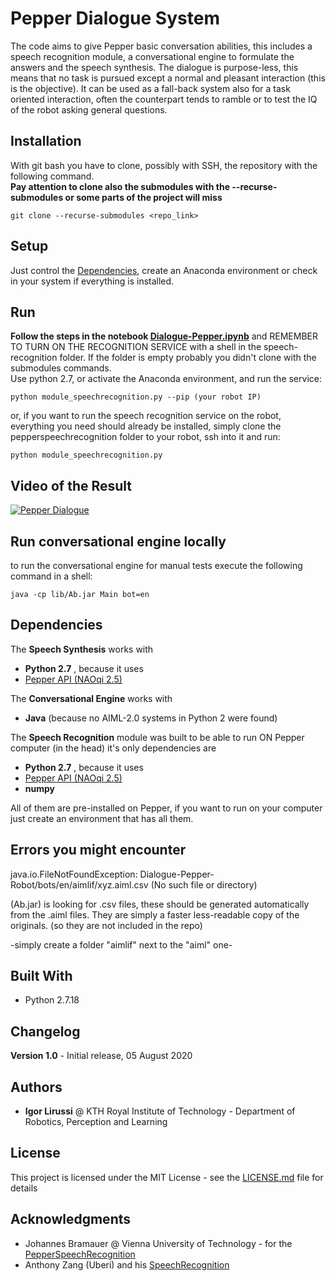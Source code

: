 # Pepper Dialogue System

The code aims to give Pepper basic conversation abilities, this includes a speech recognition module, a conversational engine to formulate the answers and the speech synthesis. The dialogue is purpose-less, this means that no task is pursued except a normal and pleasant interaction (this is the objective). It can be used as a fall-back system also for a task oriented interaction, often the counterpart tends to ramble or to test the IQ of the robot asking general questions.

## Installation
With git bash you have to clone, possibly with SSH, the repository with the following command. <br>
**Pay attention to clone also the submodules with the --recurse-submodules or some parts of the project will miss**
```
git clone --recurse-submodules <repo_link>
```

## Setup
Just control the [Dependencies](#dependencies), create an Anaconda environment or check in your system if everything is installed.


## Run
**Follow the steps in the notebook [Dialogue-Pepper.ipynb](Dialogue-Pepper.ipynb)** and
REMEMBER TO TURN ON THE RECOGNITION SERVICE with a shell in the speech-recognition folder. If the folder is empty probably you didn't clone with the submodules commands. <br> Use python 2.7, or activate the Anaconda environment, and run the service:
 ```
python module_speechrecognition.py --pip (your robot IP)
```
or, if you want to run the speech recognition service on the robot,
everything you need should already be installed, simply clone the pepperspeechrecognition folder to your robot, ssh into it and run:
 ```
python module_speechrecognition.py
```
## Video of the Result
[![Pepper Dialogue](http://i3.ytimg.com/vi/wBcfLlm5Hnc/maxresdefault.jpg)](https://youtu.be/wBcfLlm5Hnc "Pepper Dialogue Video")

## Run conversational engine locally
to run the conversational engine for manual tests execute the following command in a shell:
 ```
java -cp lib/Ab.jar Main bot=en
```
## Dependencies <a class="anchor" id="dependencies"></a>
The __Speech Synthesis__ works with
* **Python 2.7** ,  because it uses
* [Pepper API (NAOqi 2.5) ](https://developer.softbankrobotics.com/pepper-naoqi-25/naoqi-developer-guide/naoqi-apis)


The __Conversational Engine__ works with
* **Java** (because no AIML-2.0 systems in Python 2 were found)

The __Speech Recognition__ module was built to be able to run ON Pepper computer (in the head) it's only dependencies are
* **Python 2.7** ,  because it uses
* [Pepper API (NAOqi 2.5) ](https://developer.softbankrobotics.com/pepper-naoqi-25/naoqi-developer-guide/naoqi-apis)
* **numpy**

All of them are pre-installed on Pepper, if you want to run on your computer just create an environment that has all them.

## Errors you might encounter
java.io.FileNotFoundException: Dialogue-Pepper-Robot/bots/en/aimlif/xyz.aiml.csv (No such file or directory)

(Ab.jar) is looking for .csv files, these should be generated automatically from the .aiml files.
They are simply a faster less-readable copy of the originals. (so they are not included in the repo)

-simply create a folder "aimlif" next to the "aiml" one-

## Built With

* Python 2.7.18

## Changelog

**Version 1.0** - Initial release, 05 August 2020

## Authors

* **Igor Lirussi** @ KTH Royal Institute of Technology - Department of Robotics, Perception and Learning

## License

This project is licensed under the MIT License - see the [LICENSE.md](LICENSE.md) file for details

## Acknowledgments

* Johannes Bramauer @ Vienna University of Technology - for the [PepperSpeechRecognition](https://github.com/JBramauer/pepperspeechrecognition)
* Anthony Zang (Uberi) and his [SpeechRecognition](https://github.com/Uberi/speech_recognition)
